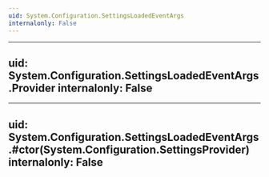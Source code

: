 ```yaml
---
uid: System.Configuration.SettingsLoadedEventArgs
internalonly: False
---
```


---
uid: System.Configuration.SettingsLoadedEventArgs.Provider
internalonly: False
---

---
uid: System.Configuration.SettingsLoadedEventArgs.#ctor(System.Configuration.SettingsProvider)
internalonly: False
---
